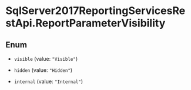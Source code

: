 # SqlServer2017ReportingServicesRestApi.ReportParameterVisibility

## Enum


* `visible` (value: `"Visible"`)

* `hidden` (value: `"Hidden"`)

* `internal` (value: `"Internal"`)


